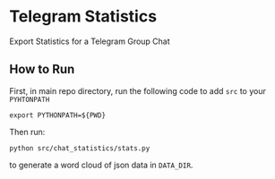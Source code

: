 # Telegram Statistics
Export Statistics for a Telegram Group Chat

## How to Run
First, in main repo directory, run the following code to add `src` to your `PYHTONPATH`
```
export PYTHONPATH=${PWD}
```

Then run:
```
python src/chat_statistics/stats.py
```
to generate a word cloud of json data in `DATA_DIR`.